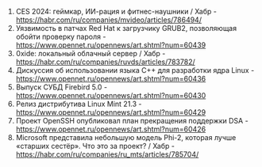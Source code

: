 1. CES 2024: геймкар, ИИ-рация и фитнес-наушники / Хабр - https://habr.com/ru/companies/mvideo/articles/786494/
1. Уязвимость в патчах Red Hat к загрузчику GRUB2, позволяющая обойти проверку пароля - https://www.opennet.ru/opennews/art.shtml?num=60439
1. 0xide: локальный облачный сервер / Хабр - https://habr.com/ru/companies/ruvds/articles/783782/
1. Дискуссия об использовании языка C++ для разработки ядра Linux - https://www.opennet.ru/opennews/art.shtml?num=60436
1. Выпуск СУБД Firebird 5.0 - https://www.opennet.ru/opennews/art.shtml?num=60430
1. Релиз дистрибутива Linux Mint 21.3 - https://www.opennet.ru/opennews/art.shtml?num=60429
1. Проект OpenSSH опубликовал план прекращения поддержки DSA - https://www.opennet.ru/opennews/art.shtml?num=60426
1. Microsoft представила небольшую модель Phi-2, которая лучше «старших сестёр». Что это за проект? / Хабр - https://habr.com/ru/companies/ru_mts/articles/785704/
